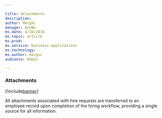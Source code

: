 ```yaml
---

title: Attachments
description: 
author: MargoC
manager: AnnBe
ms.date: 4/16/2018
ms.topic: article
ms.prod: 
ms.service: business-applications
ms.technology: 
ms.author: margoc
audience: Admin

---
```

### Attachments

[!include[banner](../../includes/banner.md)]




All attachments associated with hire requests are transferred to an employee
record upon completion of the hiring workflow, providing a single source for all
information.

